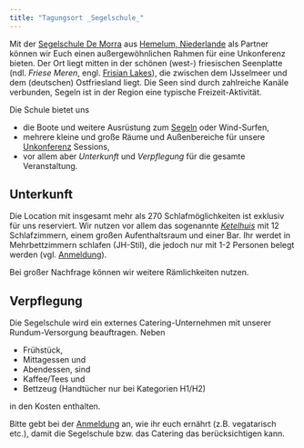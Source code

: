 ```yaml
---
title: "Tagungsort _Segelschule_"
---
```


Mit der [Segelschule De Morra](https://zeilschooldemorra.nl/) aus [Hemelum, Niederlande](../an+abreise/) als Partner können wir Euch einen außergewöhnlichen Rahmen für eine Unkonferenz bieten.
Der Ort liegt mitten in der schönen (west-) friesischen Seenplatte (ndl. _Friese Meren_, engl. [Frisian Lakes](https://en.wikipedia.org/wiki/Frisian_Lakes)), die zwischen dem IJsselmeer und dem (deutschen) Ostfriesland liegt.
Die Seen sind durch zahlreiche Kanäle verbunden, Segeln ist in der Region eine typische Freizeit-Aktivität.

Die Schule bietet uns 

* die Boote und weitere Ausrüstung zum [Segeln](../segeln/#segeln) oder Wind-Surfen,
* mehrere kleine und große Räume und Außenbereiche für unsere [Unkonferenz](../unkonferenz) Sessions,
* vor allem aber _Unterkunft_ und _Verpflegung_ für die gesamte Veranstaltung.

## Unterkunft

Die Location mit insgesamt mehr als 270 Schlafmöglichkeiten ist exklusiv für uns reserviert.
Wir nutzen vor allem das sogenannte _[Ketelhuis](https://groepsaccommodatiedemorra.nl/het-ketelhuis/)_ mit 12 Schlafzimmern, einem großen Aufenthaltsraum und einer Bar.
Ihr werdet in Mehrbettzimmern schlafen (JH-Stil), die jedoch nur mit 1-2 Personen belegt werden (vgl. [Anmeldung](../anmeldung/)).

Bei großer Nachfrage können wir weitere Rämlichkeiten nutzen.

## Verpflegung

Die Segelschule wird ein externes Catering-Unternehmen mit unserer Rundum-Versorgung beauftragen.
Neben

* Frühstück,
* Mittagessen und 
* Abendessen, sind
* Kaffee/Tees und 
* Bettzeug (Handtücher nur bei Kategorien H1/H2)

in den Kosten enthalten.

Bitte gebt bei der [Anmeldung](../anmeldung/) an, wie ihr euch ernährt (z.B. vegatarisch etc.), damit die Segelschule bzw. das Catering das berücksichtigen kann.
